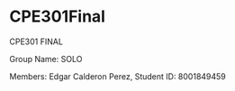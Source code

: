 # CPE301Final
CPE301 FINAL

Group Name: SOLO

Members: Edgar Calderon Perez, 
Student ID: 8001849459
